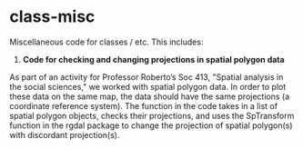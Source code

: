 # class-misc
Miscellaneous code for classes / etc. This includes:

1. **Code for checking and changing projections in spatial polygon data**

As part of an activity for Professor Roberto’s Soc 413, "Spatial analysis in the social sciences," we worked with spatial polygon data. In order to plot these data on the same map, the data should have the same projections (a coordinate reference system). The function in the code takes in a list of spatial polygon objects, checks their projections, and uses the SpTransform function in the rgdal package to change the projection of spatial polygon(s) with discordant projection(s).